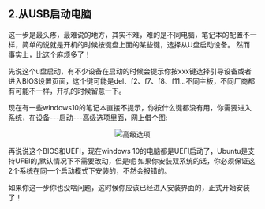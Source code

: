 ## 2.从USB启动电脑

这一步是最头疼，最难说的地方，其实不难，难的是不同电脑，笔记本的配置不一样，简单的说就是开机的时候按键盘上面的某些键，选择从U盘启动设备。
然而事实上，比这个麻烦多了！

先说这个u盘启动，有不少设备在启动的时候会提示你按xxx键选择引导设备或者进入BIOS设置页面，这个键可能是del、f2、f7、f8、f11...不同主板，不同厂商都有可能不一样，开机的时候留意一下。

现在有一些windows10的笔记本直接不提示，你按什么键都没有用，你需要进入系统，在设备---启动---高级选项里面，网上借个图:
<div align="center">

![高级选项](https://img.lancdn.com/landian/2016/09/25729-2.png)

</div>

再说说这个BIOS和UEFI，现在windows 10的电脑都是UEFI启动了，Ubuntu是支持UFEI的,默认情况下不需要改动，但是呢
如果你安装双系统的话，你必须保证这2个系统在同一个启动模式下安装的，不然会报错的。

如果你这一步你也没啥问题，这时候你应该已经进入安装界面的，正式开始安装了！

